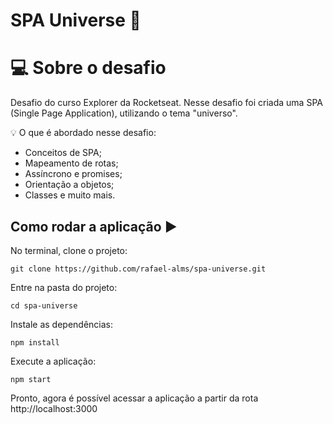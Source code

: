 # SPA Universe 🌌

# 💻 Sobre o desafio

Desafio do curso Explorer da Rocketseat. Nesse desafio foi criada uma SPA (Single Page Application), utilizando o tema "universo".

<aside>
💡 O que é abordado nesse desafio:

- Conceitos de SPA;
- Mapeamento de rotas;
- Assíncrono e promises;
- Orientação a objetos;
- Classes e muito mais.

</aside>

## Como rodar a aplicação :arrow_forward:

No terminal, clone o projeto: 

```
git clone https://github.com/rafael-alms/spa-universe.git
```

Entre na pasta do projeto: 

```
cd spa-universe
```

Instale as dependências: 

```
npm install
```

Execute a aplicação: 

```
npm start
```

Pronto, agora é possível acessar a aplicação a partir da rota http://localhost:3000
